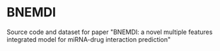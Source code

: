 # BNEMDI
Source code and dataset for paper "BNEMDI: a novel multiple features integrated model for miRNA-drug interaction prediction"
